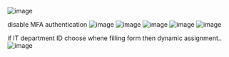 ![image](https://user-images.githubusercontent.com/43515480/236655538-25803f98-1d31-44c2-92a5-6b06771f1b5f.png)

disable MFA authentication
![image](https://user-images.githubusercontent.com/43515480/236655958-000fff0e-fa0e-4f94-89a9-c56fa3a9ae1a.png)
![image](https://user-images.githubusercontent.com/43515480/236657606-85938652-54f3-4cf4-acaa-9b52041b265d.png)
![image](https://user-images.githubusercontent.com/43515480/236657617-f4f2af09-a3d8-447b-a398-695963f44fd8.png)
![image](https://user-images.githubusercontent.com/43515480/236658039-9b1ea3b6-f27f-42cb-b99d-49960b70e8fb.png)
![image](https://user-images.githubusercontent.com/43515480/236658043-3b493780-695d-4203-905e-b9f8bf2ed433.png)

if  IT department ID choose whene filling form then dynamic assignment..
![image](https://user-images.githubusercontent.com/43515480/236658139-dc4f1660-05fa-4e26-ae75-288093832da6.png)
